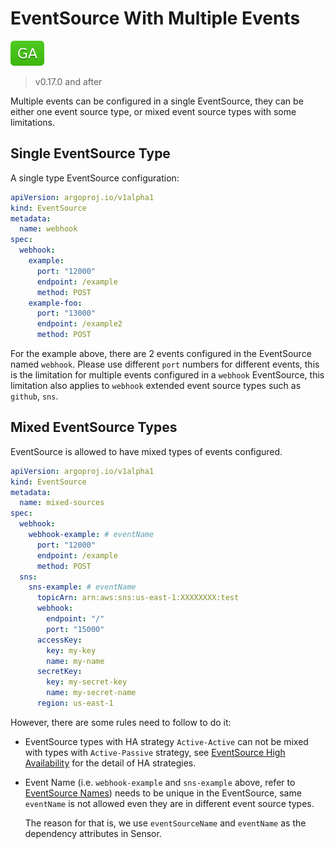 # EventSource With Multiple Events

![GA](../assets/ga.svg)

> v0.17.0 and after

Multiple events can be configured in a single EventSource, they can be either
one event source type, or mixed event source types with some limitations.

## Single EventSource Type

A single type EventSource configuration:

```yaml
apiVersion: argoproj.io/v1alpha1
kind: EventSource
metadata:
  name: webhook
spec:
  webhook:
    example:
      port: "12000"
      endpoint: /example
      method: POST
    example-foo:
      port: "13000"
      endpoint: /example2
      method: POST
```

For the example above, there are 2 events configured in the EventSource named
`webhook`. Please use different `port` numbers for different events, this is the
limitation for multiple events configured in a `webhook` EventSource, this
limitation also applies to `webhook` extended event source types such as
`github`, `sns`.

## Mixed EventSource Types

EventSource is allowed to have mixed types of events configured.

```yaml
apiVersion: argoproj.io/v1alpha1
kind: EventSource
metadata:
  name: mixed-sources
spec:
  webhook:
    webhook-example: # eventName
      port: "12000"
      endpoint: /example
      method: POST
  sns:
    sns-example: # eventName
      topicArn: arn:aws:sns:us-east-1:XXXXXXXX:test
      webhook:
        endpoint: "/"
        port: "15000"
      accessKey:
        key: my-key
        name: my-name
      secretKey:
        key: my-secret-key
        name: my-secret-name
      region: us-east-1
```

However, there are some rules need to follow to do it:

- EventSource types with HA strategy `Active-Active` can not be mixed with types
  with `Active-Passive` strategy, see [EventSource High Availability](ha.md) for
  the detail of HA strategies.

- Event Name (i.e. `webhook-example` and `sns-example` above, refer to
  [EventSource Names](naming.md)) needs to be unique in the EventSource, same
  `eventName` is not allowed even they are in different event source types.

  The reason for that is, we use `eventSourceName` and `eventName` as the
  dependency attributes in Sensor.
